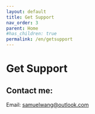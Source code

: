 ```yaml
---
layout: default
title: Get Support
nav_order: 3
parent: Home
#has_children: true
permalink: /en/getsupport
---
```


# Get Support

## Contact me:
Email: [samuelwang@outlook.com](mailto:samuelwang@outlook.com) 
